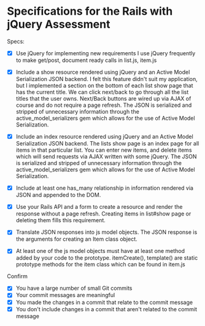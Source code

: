 # Specifications for the Rails with jQuery Assessment

Specs:
- [x] Use jQuery for implementing new requirements
    I use jQuery frequently to make get/post, document ready calls in list.js, item.js
- [x] Include a show resource rendered using jQuery and an Active Model Serialization JSON backend.
    I felt this feature didn't suit my application, but I implemented a section on the bottom of each list show page that has the current title. We can click next/back to go through all the list titles that the user owns. Next/Back buttons are wired up via AJAX of course and do not require a page refresh.
    The JSON is serialized and stripped of unnecessary information through the active_model_serializers gem which allows for the use of Active Model Serialization.
- [x] Include an index resource rendered using jQuery and an Active Model Serialization JSON backend.
    The lists show page is an index page for all items in that particular list. You can enter new items, and delete items which will send requests via AJAX written with some jQuery. The JSON is serialized and stripped of unnecessary information through the active_model_serializers gem which allows for the use of Active Model Serialization.
- [x] Include at least one has_many relationship in information rendered via JSON and appended to the DOM.

- [x] Use your Rails API and a form to create a resource and render the response without a page refresh.
    Creating items in list#show page or deleting them fills this requirement.
- [x] Translate JSON responses into js model objects.
    The JSON response is the arguments for creating an Item class object.
- [x] At least one of the js model objects must have at least one method added by your code to the prototype.
    itemCreate(), template() are static prototype methods for the item class which can be found in item.js

Confirm
- [x] You have a large number of small Git commits
- [x] Your commit messages are meaningful
- [x] You made the changes in a commit that relate to the commit message
- [x] You don't include changes in a commit that aren't related to the commit message
